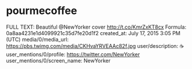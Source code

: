 # pourmecoffee

FULL TEXT: Beautiful @NewYorker cover http://t.co/KmrZxKT8cx
Formula: 0a8aa4231e1d4099921c35d7fe20d1f2
created_at: July 17, 2015 3:05 PM (UTC)
media/0/media_url: https://pbs.twimg.com/media/CKHvaYRVEAAc82f.jpg
user/description: ☕
user_mentions/0/profile: https://twitter.com/NewYorker
user_mentions/0/screen_name: NewYorker
